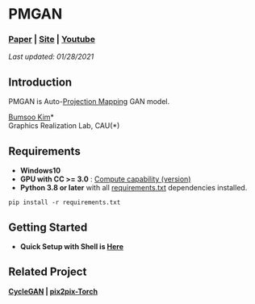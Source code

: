 # PMGAN

### [Paper]() | [Site]() | [Youtube]()

*Last updated: 01/28/2021*

## Introduction
PMGAN is Auto-[Projection Mapping](https://en.wikipedia.org/wiki/Projection_mapping) GAN model. 

<!-- <img src=""> /-->

[Bumsoo Kim]()\*
<br>Graphics Realization Lab, CAU(*)

<!-- ## Result /--> 

## Requirements

- **Windows10**
- **GPU with CC >= 3.0** : [Compute capability (version)](https://en.wikipedia.org/wiki/CUDA#GPUs_supported)
- **Python 3.8 or later** with all [requirements.txt]() dependencies installed.

```
pip install -r requirements.txt
```

## Getting Started

- **Quick Setup with Shell is [Here]()**

<!-- ## Environment /-->

<!--
## PMGAN in other frameworks

- Pytorch - []()
-->

## Related Project
**[CycleGAN](https://github.com/junyanz/CycleGAN) | [pix2pix-Torch](https://github.com/phillipi/pix2pix)**
